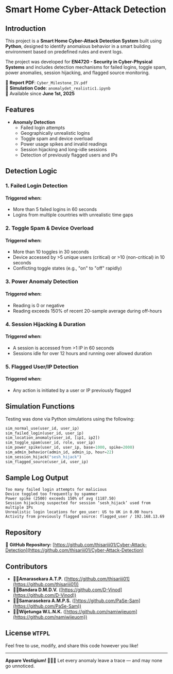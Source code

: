 # Smart Home Cyber-Attack Detection

## Introduction  
This project is a **Smart Home Cyber-Attack Detection System** built using **Python**, designed to identify anomalous behavior in a smart building environment based on predefined rules and event logs. 

The project was developed for **EN4720 - Security in Cyber-Physical Systems** and includes detection mechanisms for failed logins, toggle spam, power anomalies, session hijacking, and flagged source monitoring. 

📄 **Report PDF**: `Cyber_Milestone_IV.pdf`  
📓 **Simulation Code**: `anomalydet_realistic1.ipynb`  
📆 Available since **June 1st, 2025**

## Features
- **Anomaly Detection**
  - Failed login attempts
  - Geographically unrealistic logins
  - Toggle spam and device overload
  - Power usage spikes and invalid readings
  - Session hijacking and long-idle sessions
  - Detection of previously flagged users and IPs

## Detection Logic
### 1. Failed Login Detection
#### **Triggered when:**
- More than 5 failed logins in 60 seconds
- Logins from multiple countries with unrealistic time gaps

### 2. Toggle Spam & Device Overload
#### **Triggered when:**
- More than 10 toggles in 30 seconds
- Device accessed by >5 unique users (critical) or >10 (non-critical) in 10 seconds
- Conflicting toggle states (e.g., "on" to "off" rapidly)

### 3. Power Anomaly Detection
#### **Triggered when:**
- Reading is 0 or negative
- Reading exceeds 150% of recent 20-sample average during off-hours

### 4. Session Hijacking & Duration
#### **Triggered when:**
- A session is accessed from >1 IP in 60 seconds
- Sessions idle for over 12 hours and running over allowed duration

### 5. Flagged User/IP Detection
#### **Triggered when:**
- Any action is initiated by a user or IP previously flagged

## Simulation Functions
Testing was done via Python simulations using the following:

```python
sim_normal_use(user_id, user_ip)
sim_failed_login(user_id, user_ip)
sim_location_anomaly(user_id, [ip1, ip2])
sim_toggle_spam(user_id, role, user_ip)
sim_power_spike(user_id, user_ip, base=1000, spike=2000)
sim_admin_behavior(admin_id, admin_ip, hour=22)
sim_session_hijack("sesh_hijack")
sim_flagged_source(user_id, user_ip) 
```
## Sample Log Output

```
Too many failed login attempts for malicious
Device toggled too frequently by spammer
Power spike (2500) exceeds 150% of avg (1187.50)
Session hijacking suspected for session ‘sesh_hijack’ used from multiple IPs
Unrealistic login locations for geo_user: US to UK in 0.00 hours
Activity from previously flagged source: flagged_user / 192.168.13.69
```
## Repository
🔗 **GitHub Repository:** [https://github.com/thisariii01/Cyber-Attack-Detection](https://github.com/thisariii01/Cyber-Attack-Detection)

## Contributors
- 🧙‍♀️**Amarasekara A.T.P.** ([https://github.com/thisariii01](https://github.com/thisariii01))
- 🧙‍♂️**Bandara D.M.D.V.** ([https://github.com/D-Vinod](https://github.com/D-Vinod))
- 🧙‍♂️**Samarasekera A.M.P.S.** ([https://github.com/PaSe-Sam](https://github.com/PaSe-Sam))
- 🧙‍♂️**Wijetunga W.L.N.K.** ([https://github.com/namiwijeuom](https://github.com/namiwijeuom})
  
## License `WTFPL`
Feel free to use, modify, and share this code however you like!

---
**Appare Vestigium! 🧙‍♂️✨** Let every anomaly leave a trace — and may none go unnoticed.

